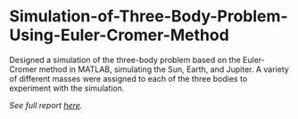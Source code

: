 # Simulation-of-Three-Body-Problem-Using-Euler-Cromer-Method

Designed a simulation of the three-body problem based on the Euler-Cromer method in MATLAB, simulating the Sun, Earth, and Jupiter. A variety of different masses were assigned to each of the three bodies to experiment with the simulation.

_See full report [here](https://github.com/dsb-comp-phys/Simulation-of-Three-Body-Problem-Using-Euler-Cromer-Method/blob/main/Simulation_of_Three_Body_Problem_Using_Euler_Cromer_Method.pdf)._
